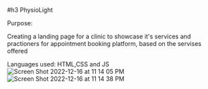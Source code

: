 #h3 PhysioLight

Purpose: 

Creating a landing page for a clinic to showcase it's services and practioners for appointment booking platform, based on the servises offered

Languages used: HTML,CSS and JS
![Screen Shot 2022-12-16 at 11 14 05 PM](https://user-images.githubusercontent.com/56610056/208223837-1bb3b76a-6081-4d5e-a078-6221114cc824.png)
![Screen Shot 2022-12-16 at 11 14 38 PM](https://user-images.githubusercontent.com/56610056/208223847-9841cb0e-309a-4762-a3a8-e1252d23e221.png)

